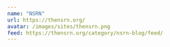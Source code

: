 ```yaml
---
name: "NSRN"
url: https://thensrn.org/
avatar: /images/sites/thensrn.png
feed: https://thensrn.org/category/nsrn-blog/feed/
---
```

